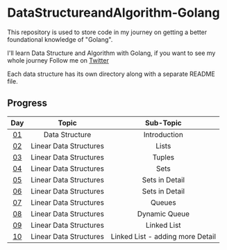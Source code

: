 # DataStructureandAlgorithm-Golang

This repository is used to store code in my journey on getting a better foundational knowledge of "Golang".

I'll learn Data Structure and Algorithm with Golang, if you want to see my whole journey Follow me on [Twitter](https://twitter.com/WaleedA_dev)

Each data structure has its own directory along with a separate README file.

## Progress

|Day         |Topic                                |Sub-Topic                     |
|:----------:|:-----------------------------------:|:----------------------------:|
|[01](Day01/day.md)      |Data Structure                       |Introduction                  |
|[02](Day02/day.md)      |Linear Data Structures                       |Lists                  |
|[03](Day03/day.md)      |Linear Data Structures                       |Tuples                  |
|[04](Day04/day.md)      |Linear Data Structures                       |Sets                  |
|[05](Day05/day.md)      |Linear Data Structures                       |Sets in Detail                  |
|[06](Day06/day.md)      |Linear Data Structures                       |Sets in Detail                  |
|[07](Day07/day.md)      |Linear Data Structures                       |Queues                  |
|[08](Day08/day.md)      |Linear Data Structures                       |Dynamic Queue                  |
|[09](Day09/day.md)      |Linear Data Structures                       |Linked List                  |
|[10](Day10/day.md)      |Linear Data Structures                       |Linked List - adding more Detail                 |
